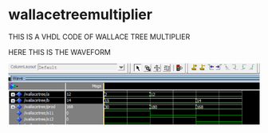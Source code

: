 # wallacetreemultiplier
THIS IS A VHDL CODE OF WALLACE TREE MULTIPLIER 

HERE THIS IS THE WAVEFORM

![title](waveform/1.png)
